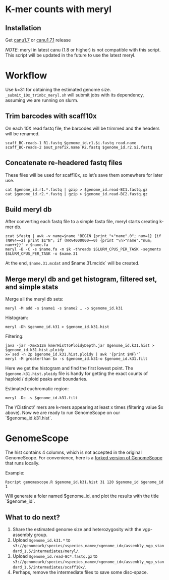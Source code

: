 # K-mer counts with meryl

## Installation
Get [canu1.7](https://github.com/marbl/canu/releases/tag/v1.7) or [canu1.7.1]( https://github.com/marbl/canu/releases/tag/v1.7.1) release

*NOTE*: meryl in latest canu (1.8 or higher) is not compatible with this script. This script will be updated in the future to use the latest meryl. 

# Workflow
Use k=31 for obtaining the estimated genome size.
`_submit_10x_trimbc_meryl.sh` will submit jobs with its dependency, assuming we are running on slurm.

## Trim barcodes with scaff10x
On each 10X read fastq file, the barcodes will be trimmed and the headers will be renamed.

```
scaff_BC-reads-1 R1.fastq $genome_id.r1.$i.fastq read.name
scaff_BC-reads-2 $out_prefix.name R2.fastq $genome_id.r2.$i.fastq
```

## Concatenate re-headered fastq files
These files will be used for scaff10x, so let’s save them somewhere for later use.
```
cat $genome_id.r1.*.fastq | gzip > $genome_id.read-BC1.fastq.gz
cat $genome_id.r2.*.fastq | gzip > $genome_id.read-BC2.fastq.gz
```

## Build meryl db
After converting each fastq file to a simple fasta file, meryl starts creating k-mer db.
```
zcat $fastq | awk -v name=$name 'BEGIN {print ">"name".0"; num=1} {if (NR%4==2) print $1"N"; if (NR%4000000==0) {print "\n>"name"."num; num++}}' > $name.fa
meryl -B -C -s $name.fa -m $k -threads $SLURM_CPUS_PER_TASK -segments $SLURM_CPUS_PER_TASK -o $name.31
```
At the end, `$name.31.mcdat` and $name.31.mcidx` will be created.

## Merge meryl db and get histogram, filtered set, and simple stats
Merge all the meryl db sets:
```
meryl -M add -s $name1 -s $name2 … -o $genome_id.k31
```

Histogram:
```
meryl -Dh $genome_id.k31 > $genome_id.k31.hist
```

Filtering:
```
java -jar -Xmx512m kmerHistToPloidyDepth.jar $genome_id.k31.hist > $genome_id.k31.hist.ploidy
x=`sed -n 2p $genome_id.k31.hist.ploidy | awk '{print $NF}'`
meryl -M greaterthan $x -s $genome_id.k31-o $genome_id.k31.filt
```
Here we get the histogram and find the first lowest point.
The `$genome.k31.hist.ploidy` file is handy for getting the exact counts of haploid / diploid peaks and boundaries.

Estimated euchromatic region:
```
meryl -Dc -s $genome_id.k31.filt
```
The \‘Distinct\’ mers are k-mers appearing at least x times (filtering value $x above).
Now we are ready to run GenomeScope on our `$genome_id.k31.hist`.

# GenomeScope
The hist contains 4 columns, which is not accepted in the original GenomeScope.
For convenience, here is a [forked version of GenomeScope](https://github.com/arangrhie/genomescope/blob/master/genomescope.R) that runs locally.

Example:
```
Rscript genomescope.R $genome_id.k31.hist 31 120 $genome_id $genome_id 1
```

Will generate a foler named $genome_id, and plot the results with the title `$genome_id`.

## What to do next?
1.	Share the estimated genome size and heterozygosity with the vgp-assembly group.
2.	Upload `$genome_id.k31.*` to `s3://genomeark/species/<species_name>/<genome_id>/assembly_vgp_standard_1.5/intermediates/meryl/`.
3.	Upload `$genome_id.read-BC*.fastq.gz` to `s3://genomeark/species/<species_name>/<genome_id>/assembly_vgp_standard_1.5/intermediates/scaff10x/`.
4.	Perhaps, remove the intermediate files to save some disc-space.



